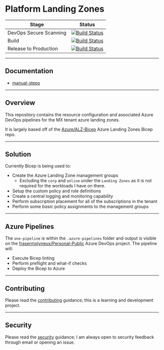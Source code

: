 # Platform Landing Zones

| Stage                  | Status                                                                                                                                                                                                                                                                                                                                                                      |
| ---------------------- | --------------------------------------------------------------------------------------------------------------------------------------------------------------------------------------------------------------------------------------------------------------------------------------------------------------------------------------------------------------------------- |
| DevOps Secure Scanning | [![Build Status](https://dev.azure.com/frasermolyneux/Personal-Public/_apis/build/status%2Fplatform-landing-zones.DevOpsSecureScanning?branchName=main)](https://dev.azure.com/frasermolyneux/Personal-Public/_build/latest?definitionId=208&branchName=main)                                                                                                               |
| Build                  | [![Build Status](https://dev.azure.com/frasermolyneux/Personal-Public/_apis/build/status%2Fplatform-landing-zones.OnePipeline?repoName=frasermolyneux%2Fplatform-landing-zones&branchName=main&stageName=build)](https://dev.azure.com/frasermolyneux/Personal-Public/_build/latest?definitionId=172&repoName=frasermolyneux%2Fplatform-landing-zones&branchName=main)      |
| Release to Production  | [![Build Status](https://dev.azure.com/frasermolyneux/Personal-Public/_apis/build/status%2Fplatform-landing-zones.OnePipeline?repoName=frasermolyneux%2Fplatform-landing-zones&branchName=main&stageName=deploy_prd)](https://dev.azure.com/frasermolyneux/Personal-Public/_build/latest?definitionId=172&repoName=frasermolyneux%2Fplatform-landing-zones&branchName=main) |

---

## Documentation

* [manual-steps](docs/manual-steps.md)

---

## Overview

This repository contains the resource configuration and associated Azure DevOps pipelines for the MX tenant azure landing zones.

It is largely based off of the [Azure/ALZ-Bicep](https://github.com/Azure/ALZ-Bicep) Azure Landing Zones Bicep repo.

---

## Solution

Currently Bicep is being used to:

* Create the Azure Landing Zone management groups
  * Excluding the `corp` and `online` under the `Landing Zones` as it is not required for the workloads I have on there.
* Setup the custom policy and role definitions
* Create a central logging and monitoring capability
* Perform subscription placement for all of the subscriptions in the tenant
* Perform some *basic* policy assignments to the management groups

---

## Azure Pipelines

The `one-pipeline` is within the `.azure-pipelines` folder and output is visible on the [frasermolyneux/Personal-Public](https://dev.azure.com/frasermolyneux/Personal-Public/_build?definitionId=172) Azure DevOps project. The pipeline will:

* Execute Bicep linting
* Perform preflight and what-if checks
* Deploy the Bicep to Azure

---

## Contributing

Please read the [contributing](CONTRIBUTING.md) guidance; this is a learning and development project.

---

## Security

Please read the [security](SECURITY.md) guidance; I am always open to security feedback through email or opening an issue.
